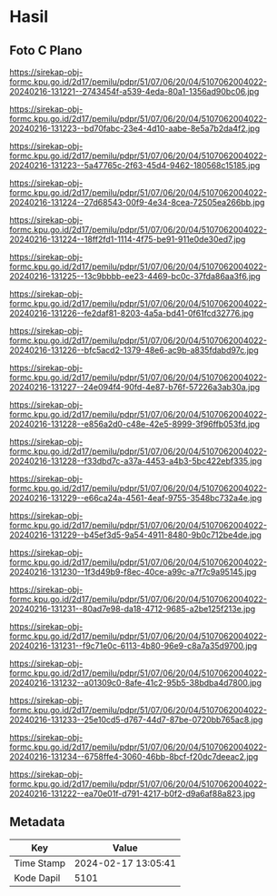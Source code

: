 # Hasil

## Foto C Plano

https://sirekap-obj-formc.kpu.go.id/2d17/pemilu/pdpr/51/07/06/20/04/5107062004022-20240216-131221--2743454f-a539-4eda-80a1-1356ad90bc06.jpg

https://sirekap-obj-formc.kpu.go.id/2d17/pemilu/pdpr/51/07/06/20/04/5107062004022-20240216-131223--bd70fabc-23e4-4d10-aabe-8e5a7b2da4f2.jpg

https://sirekap-obj-formc.kpu.go.id/2d17/pemilu/pdpr/51/07/06/20/04/5107062004022-20240216-131223--5a47765c-2f63-45d4-9462-180568c15185.jpg

https://sirekap-obj-formc.kpu.go.id/2d17/pemilu/pdpr/51/07/06/20/04/5107062004022-20240216-131224--27d68543-00f9-4e34-8cea-72505ea266bb.jpg

https://sirekap-obj-formc.kpu.go.id/2d17/pemilu/pdpr/51/07/06/20/04/5107062004022-20240216-131224--18ff2fd1-1114-4f75-be91-911e0de30ed7.jpg

https://sirekap-obj-formc.kpu.go.id/2d17/pemilu/pdpr/51/07/06/20/04/5107062004022-20240216-131225--13c9bbbb-ee23-4469-bc0c-37fda86aa3f6.jpg

https://sirekap-obj-formc.kpu.go.id/2d17/pemilu/pdpr/51/07/06/20/04/5107062004022-20240216-131226--fe2daf81-8203-4a5a-bd41-0f61fcd32776.jpg

https://sirekap-obj-formc.kpu.go.id/2d17/pemilu/pdpr/51/07/06/20/04/5107062004022-20240216-131226--bfc5acd2-1379-48e6-ac9b-a835fdabd97c.jpg

https://sirekap-obj-formc.kpu.go.id/2d17/pemilu/pdpr/51/07/06/20/04/5107062004022-20240216-131227--24e094f4-90fd-4e87-b76f-57226a3ab30a.jpg

https://sirekap-obj-formc.kpu.go.id/2d17/pemilu/pdpr/51/07/06/20/04/5107062004022-20240216-131228--e856a2d0-c48e-42e5-8999-3f96ffb053fd.jpg

https://sirekap-obj-formc.kpu.go.id/2d17/pemilu/pdpr/51/07/06/20/04/5107062004022-20240216-131228--f33dbd7c-a37a-4453-a4b3-5bc422ebf335.jpg

https://sirekap-obj-formc.kpu.go.id/2d17/pemilu/pdpr/51/07/06/20/04/5107062004022-20240216-131229--e66ca24a-4561-4eaf-9755-3548bc732a4e.jpg

https://sirekap-obj-formc.kpu.go.id/2d17/pemilu/pdpr/51/07/06/20/04/5107062004022-20240216-131229--b45ef3d5-9a54-4911-8480-9b0c712be4de.jpg

https://sirekap-obj-formc.kpu.go.id/2d17/pemilu/pdpr/51/07/06/20/04/5107062004022-20240216-131230--1f3d49b9-f8ec-40ce-a99c-a7f7c9a95145.jpg

https://sirekap-obj-formc.kpu.go.id/2d17/pemilu/pdpr/51/07/06/20/04/5107062004022-20240216-131231--80ad7e98-da18-4712-9685-a2be125f213e.jpg

https://sirekap-obj-formc.kpu.go.id/2d17/pemilu/pdpr/51/07/06/20/04/5107062004022-20240216-131231--f9c71e0c-6113-4b80-96e9-c8a7a35d9700.jpg

https://sirekap-obj-formc.kpu.go.id/2d17/pemilu/pdpr/51/07/06/20/04/5107062004022-20240216-131232--a01309c0-8afe-41c2-95b5-38bdba4d7800.jpg

https://sirekap-obj-formc.kpu.go.id/2d17/pemilu/pdpr/51/07/06/20/04/5107062004022-20240216-131233--25e10cd5-d767-44d7-87be-0720bb765ac8.jpg

https://sirekap-obj-formc.kpu.go.id/2d17/pemilu/pdpr/51/07/06/20/04/5107062004022-20240216-131234--6758ffe4-3060-46bb-8bcf-f20dc7deeac2.jpg

https://sirekap-obj-formc.kpu.go.id/2d17/pemilu/pdpr/51/07/06/20/04/5107062004022-20240216-131222--ea70e01f-d791-4217-b0f2-d9a6af88a823.jpg


## Metadata

| Key        | Value               |
| ---------- | ------------------- |
| Time Stamp | 2024-02-17 13:05:41 |
| Kode Dapil | 5101                |



